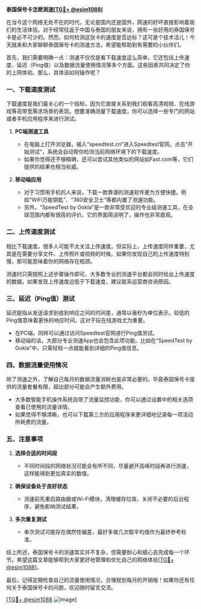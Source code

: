 **泰国保号卡怎麽測速[[TG💪+ @esim1088](https://t.me/s/esim1088)]**

在当今这个网络无处不在的时代，无论是国内还是国外，网速的好坏直接影响着我们的生活体验。对于经常往返于中国与泰国的朋友来说，拥有一张好用的泰国保号卡是必不可少的。然而，如何检测这张卡的速度是否达标？这可是个技术活儿！今天就来和大家聊聊泰国保号卡的测速方法，希望能帮助到有需要的小伙伴们。

首先，我们需要明确一点：测速不仅仅是看下载速度这么简单，它还包括上传速度、延迟（Ping值）以及数据流量使用情况等多个方面。这些因素共同决定了你的上网体验。那么，具体该如何操作呢？

### 一、下载速度测试

下载速度是我们最关心的一个指标，因为它直接关系到我们观看高清视频、在线游戏等高带宽需求场景的表现。想要准确测量下载速度，你可以选择一些专门的网站或者手机应用程序来进行测试。

1. **PC端测速工具**
   - 在电脑上打开浏览器，输入“speedtest.cn”进入Speedtest官网。点击“开始测试”，系统会自动帮你检测当前网络环境下的下载速度。
   - 如果你觉得还不够精确，还可以尝试其他类似的网站如Fast.com等，它们提供的结果也相当权威。

2. **移动端应用**
   - 对于习惯用手机的人来说，下载一款靠谱的测速软件更为方便快捷。例如“WiFi万能钥匙”、“360安全卫士”等都内置了测速功能。
   - 另外，“SpeedTest by Ookla”是一款非常受欢迎的专业级测速工具，在全球范围内都有很高的评价。它的界面简洁明了，操作也非常直观。

### 二、上传速度测试

相比下载速度，很多人可能不太关注上传速度。但实际上，上传速度同样重要，尤其是在需要分享文件、上传照片或视频的时候。如果你发现自己的上传速度特别慢，那可能意味着你的网络存在瓶颈。

测速时只需按照上述步骤操作即可，大多数专业的测速平台都会同时给出上传速度的数据。如果发现上传速度远低于下载速度，建议联系运营商咨询原因。

### 三、延迟（Ping值）测试

延迟是指从发送请求到收到响应之间的时间差，通常以毫秒为单位表示。较低的Ping值意味着更快的响应时间，这对于玩在线游戏尤为重要。

- 在PC端，同样可以通过访问Speedtest官网进行Ping值测试。
- 移动端的话，大部分专业测速App也会包含此项功能。比如在“SpeedTest by Ookla”中，只需轻轻一点就能看到详细的Ping值信息。

### 四、数据流量使用情况

除了测速之外，了解自己每月的数据流量消耗也是非常必要的。毕竟泰国保号卡提供的流量套餐有限，超出部分可能会产生额外费用。

- 大多数智能手机操作系统自带了流量监控功能，你可以通过设置中的相关选项查看已使用的流量详情。
- 如果觉得不够清晰，也可以下载第三方的应用程序来更详细地记录每一项活动所耗费的流量。

### 五、注意事项

1. **选择合适的时间段**
   - 不同时间段的网络状况可能会有所不同，尽量避开高峰时段再进行测速，这样能得到更加真实的数值。

2. **确保设备处于良好状态**
   - 测速前先重启路由器或Wi-Fi模块，清理缓存垃圾，关闭不必要的后台程序，避免影响测试结果。

3. **多次重复测试**
   - 单次测试可能存在偶然性偏差，最好多做几次取平均值作为最终参考标准。

综上所述，泰国保号卡的测速其实并不复杂，但需要耐心和细心去完成每一个环节。希望这篇文章能够帮到大家更好地管理和优化自己的网络体验[[TG💪+ @esim1088](https://t.me/s/esim1088)]。

最后，记得定期检查自己的流量使用情况，合理规划每月的开销哦！如果你还有任何关于泰国保号卡的问题，欢迎随时留言交流。

[[TG💪+ @esim1088](https://t.me/s/esim1088) ![Image](https://i.postimg.cc/4NQfJmqS/Snipaste-2025-05-13-00-14-12.png)]